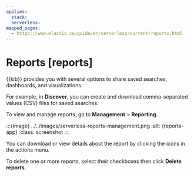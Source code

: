 ```yaml
---
applies:
  stack:
  serverless:
mapped_pages:
  - https://www.elastic.co/guide/en/serverless/current/reports.html
---
```


# Reports [reports]

{{kib}} provides you with several options to share saved searches, dashboards, and visualizations.

For example, in **Discover**, you can create and download comma-separated values (CSV) files for saved searches.

To view and manage reports, go to **Management** > **Reporting**.

:::{image} ../../images/serverless-reports-management.png
:alt: {reports-app}
:class: screenshot
:::

You can download or view details about the report by clicking the icons in the actions menu.

To delete one or more reports, select their checkboxes then click **Delete reports**.
